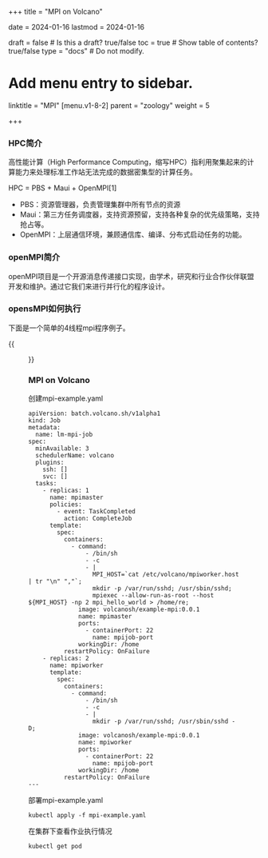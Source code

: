 +++
title =  "MPI on Volcano"

date = 2024-01-16
lastmod = 2024-01-16

draft = false  # Is this a draft? true/false
toc = true  # Show table of contents? true/false
type = "docs"  # Do not modify.

# Add menu entry to sidebar.
linktitle = "MPI"
[menu.v1-8-2]
  parent = "zoology"
  weight = 5

+++



### HPC简介

高性能计算（High Performance Computing，缩写HPC）指利用聚集起来的计算能力来处理标准工作站无法完成的数据密集型的计算任务。

HPC = PBS + Maui + OpenMPI[1]

- PBS：资源管理器，负责管理集群中所有节点的资源
- Maui：第三方任务调度器，支持资源预留，支持各种复杂的优先级策略，支持抢占等。
- OpenMPI：上层通信环境，兼顾通信库、编译、分布式启动任务的功能。

### openMPI简介

openMPI项目是一个开源消息传递接口实现，由学术，研究和行业合作伙伴联盟开发和维护。通过它我们来进行并行化的程序设计。

### opensMPI如何执行

下面是一个简单的4线程mpi程序例子。

{{<figure library="1" src="mpi1.png" title="mpi工作原理">}}



### MPI on Volcano

创建mpi-example.yaml

```
apiVersion: batch.volcano.sh/v1alpha1
kind: Job
metadata:
  name: lm-mpi-job
spec:
  minAvailable: 3
  schedulerName: volcano
  plugins:
    ssh: []
    svc: []
  tasks:
    - replicas: 1
      name: mpimaster
      policies:
        - event: TaskCompleted
          action: CompleteJob
      template:
        spec:
          containers:
            - command:
                - /bin/sh
                - -c
                - |
                  MPI_HOST=`cat /etc/volcano/mpiworker.host | tr "\n" ","`;
                  mkdir -p /var/run/sshd; /usr/sbin/sshd;
                  mpiexec --allow-run-as-root --host ${MPI_HOST} -np 2 mpi_hello_world > /home/re;
              image: volcanosh/example-mpi:0.0.1
              name: mpimaster
              ports:
                - containerPort: 22
                  name: mpijob-port
              workingDir: /home
          restartPolicy: OnFailure
    - replicas: 2
      name: mpiworker
      template:
        spec:
          containers:
            - command:
                - /bin/sh
                - -c
                - |
                  mkdir -p /var/run/sshd; /usr/sbin/sshd -D;
              image: volcanosh/example-mpi:0.0.1
              name: mpiworker
              ports:
                - containerPort: 22
                  name: mpijob-port
              workingDir: /home
          restartPolicy: OnFailure
---

```

部署mpi-example.yaml

```
kubectl apply -f mpi-example.yaml
```

在集群下查看作业执行情况

```
kubectl get pod
```